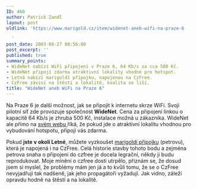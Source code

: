 ```yaml
---
ID: 460
author: Patrick Zandl
layout: post
oldlink: 'https://www.marigold.cz/item/widenet-aneb-wifi-na-praze-6

  '
post_date: 2003-08-27 08:56:00
post_excerpt: ''
published: true
summary_points:
- WideNet nabízí WiFi připojení v Praze 6, 64 Kb/s za cca 500 Kč.
- WideNet připojí zdarma atraktivní lokality vhodné pro hotspot.
- Letná nabízí marigoldí přípojku, napojenou na CzFree.
- CzFree závisí na štěstí a lokalitě, kvalita se liší.
title: "WideNet aneb WiFi na Praze 6"
---
```


<p>
Na Praze 6 je další možnost, jak se připojit k internetu skrze WiFi. Svoji pilotní síť zde provozuje společnost <STRONG>WideNet</STRONG>. Cena za připojení linkou o kapacitě 64 Kb/s je zhruba 500 Kč, instalace možná u zákazníka. WideNet ale přímo na <A href="http://www.widenet.cz/" target=_blank>svém webu </A>říká, že pokud jde o atraktivní lokalitu vhodnou pro vybudování hotspotu, připojí vás zdarma. </p>

<p>
Pokud <STRONG>jste v okolí Letné</STRONG>, můžete vyzkoušet <A href="http://www.ariga.cz/letna/index.html" target=_blank>marigoldí přípojku</A> (petrovu), která je napojená i na CzFree. Celá historie stavby tohoto bodu a zejména petrova snaha o připojení do czfree je docela legrační, někdy ji budu reprodukovat. Moje mínění o czfree dosti utrpělo, přiznám se, že dosud jsem si myslel, že problémy mám jen já a to kvůli tomu, že se o CzFree nevyjadřuji tak nadšeně, jak jeho propagátoři vyžadují. Jak vidno, záleží opravdu hodně na štěstí a na lokalitě. </p>